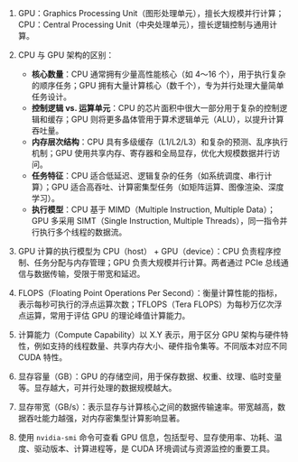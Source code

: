 1. GPU：Graphics Processing Unit（图形处理单元），擅长大规模并行计算；CPU：Central Processing Unit（中央处理单元），擅长逻辑控制与通用计算。

2. CPU 与 GPU 架构的区别：

   * **核心数量**：CPU 通常拥有少量高性能核心（如 4～16 个），用于执行复杂的顺序任务；GPU 拥有大量计算核心（数千个），专为并行处理大量简单任务设计。
   * **控制逻辑 vs. 运算单元**：CPU 的芯片面积中很大一部分用于复杂的控制逻辑和缓存；GPU 则将更多晶体管用于算术逻辑单元（ALU），以提升计算吞吐量。
   * **内存层次结构**：CPU 具有多级缓存（L1/L2/L3）和复杂的预测、乱序执行机制；GPU 使用共享内存、寄存器和全局显存，优化大规模数据并行访问。
   * **任务特征**：CPU 适合低延迟、逻辑复杂的任务（如系统调度、串行计算）；GPU 适合高吞吐、计算密集型任务（如矩阵运算、图像渲染、深度学习）。
   * **执行模型**：CPU 基于 MIMD（Multiple Instruction, Multiple Data）；GPU 多采用 SIMT（Single Instruction, Multiple Threads），同一指令并行执行多个线程的数据流。

3. GPU 计算的执行模型为 CPU（host） + GPU（device）：CPU 负责程序控制、任务分配与内存管理；GPU 负责大规模并行计算。两者通过 PCIe 总线通信与数据传输，受限于带宽和延迟。

4. FLOPS（Floating Point Operations Per Second）：衡量计算性能的指标，表示每秒可执行的浮点运算次数；TFLOPS（Tera FLOPS）为每秒万亿次浮点运算，常用于评估 GPU 的理论峰值计算能力。

5. 计算能力（Compute Capability）以 X.Y 表示，用于区分 GPU 架构与硬件特性，例如支持的线程数量、共享内存大小、硬件指令集等。不同版本对应不同 CUDA 特性。

6. 显存容量（GB）：GPU 的存储空间，用于保存数据、权重、纹理、临时变量等。显存越大，可并行处理的数据规模越大。

7. 显存带宽（GB/s）：表示显存与计算核心之间的数据传输速率。带宽越高，数据吞吐能力越强，对内存密集型计算影响显著。

8. 使用 `nvidia-smi` 命令可查看 GPU 信息，包括型号、显存使用率、功耗、温度、驱动版本、计算进程等，是 CUDA 环境调试与资源监控的重要工具。
